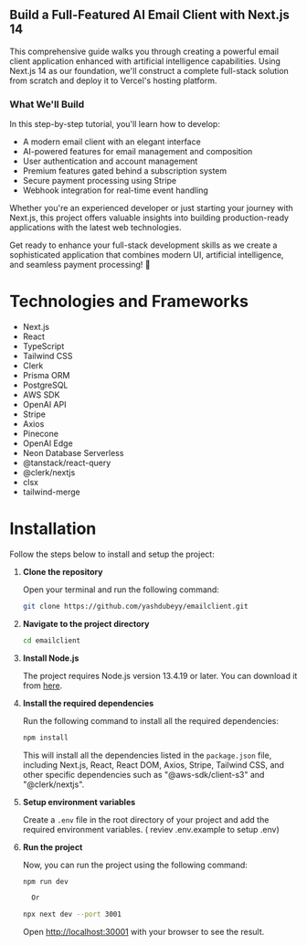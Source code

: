 ## Build a Full-Featured AI Email Client with Next.js 14

This comprehensive guide walks you through creating a powerful email client application enhanced with artificial intelligence capabilities. Using Next.js 14 as our foundation, we'll construct a complete full-stack solution from scratch and deploy it to Vercel's hosting platform.

### What We'll Build

In this step-by-step tutorial, you'll learn how to develop:

- A modern email client with an elegant interface
- AI-powered features for email management and composition
- User authentication and account management
- Premium features gated behind a subscription system
- Secure payment processing using Stripe
- Webhook integration for real-time event handling

Whether you're an experienced developer or just starting your journey with Next.js, this project offers valuable insights into building production-ready applications with the latest web technologies.

Get ready to enhance your full-stack development skills as we create a sophisticated application that combines modern UI, artificial intelligence, and seamless payment processing! 🚀

# Technologies and Frameworks

- Next.js
- React
- TypeScript
- Tailwind CSS
- Clerk
- Prisma ORM
- PostgreSQL
- AWS SDK
- OpenAI API
- Stripe
- Axios
- Pinecone
- OpenAI Edge
- Neon Database Serverless
- @tanstack/react-query
- @clerk/nextjs
- clsx
- tailwind-merge

# Installation

Follow the steps below to install and setup the project:

1. **Clone the repository**

   Open your terminal and run the following command:

   ```bash
   git clone https://github.com/yashdubeyy/emailclient.git
   ```

2. **Navigate to the project directory**

   ```bash
   cd emailclient
   ```

3. **Install Node.js**

   The project requires Node.js version 13.4.19 or later. You can download it from [here](https://nodejs.org/en/download/).

4. **Install the required dependencies**

   Run the following command to install all the required dependencies:

   ```bash
   npm install
   ```

   This will install all the dependencies listed in the `package.json` file, including Next.js, React, React DOM, Axios, Stripe, Tailwind CSS, and other specific dependencies such as "@aws-sdk/client-s3" and "@clerk/nextjs".

5. **Setup environment variables**

    Create a `.env` file in the root directory of your project and add the required environment variables. ( reviev .env.example to setup .env)

6. **Run the project**

    Now, you can run the project using the following command:

    ```bash
    npm run dev

      Or 

   npx next dev --port 3001
    ```

    Open [http://localhost:30001](http://localhost:30001) with your browser to see the result.


